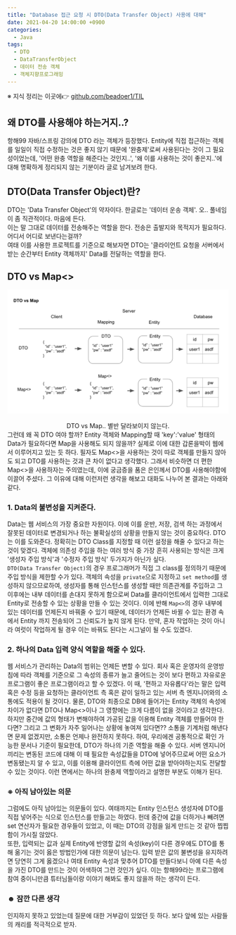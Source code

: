 ```yaml
---
title: "Database 접근 요청 시 DTO(Data Transfer Object) 사용에 대해"
date: 2021-04-20 14:00:00 +0900
categories:
  - Java
tags:
  - DTO
  - DataTransferObject
  - 데이터 전송 객체
  - 객체지향프로그래밍
---
```


※ 지식 정리는 이곳에👉 [github.com/beadoer1/TIL](https://github.com/beadoer1/TIL)  

## 왜 DTO를 사용해야 하는거지..?
항해99 자바/스프링 강의에 DTO 라는 객체가 등장했다. Entity에 직접 접근하는 객체를 일일이 직접 수정하는 것은 좋지 않기 때문에 '완충제'로써 사용된다는 것이 그 필요성이었는데, '어떤 완충 역할을 해준다는 것인지..', '왜 이를 사용하는 것이 좋은지..'에 대해 명확하게 정리되지 않는 기분이라 글로 남겨보려 한다.

## DTO(Data Transfer Object)란?
DTO는 'Data Transfer Object'의 약자이다. 한글로는 '데이터 운송 객체'. 오.. 풀네임이 좀 직관적이다. 마음에 든다.  
이는 말 그대로 데이터를 전송해주는 역할을 한다. 전송은 출발지와 목적지가 필요하다. 어디서 어디로 보낸다는걸까?  
여태 이를 사용한 프로젝트를 기준으로 해보자면 DTO는 '클라이언트 요청을 서버에서 받는 순간부터 Entity 객체까지' Data를 전달하는 역할을 한다.

## DTO vs Map<>
<p align="center"><img src="/assets/images/DTOvsMap.png"></p>
<div align="center">DTO vs Map.. 별반 달라보이지 않는다.</div>
그런데 왜 꼭 DTO 여야 할까? Entity 객체와 Mapping할 때 'key':'value' 형태의 Data가 필요하다면 Map을 사용해도 되지 않을까? 실제로 이에 대한 갑론을박이 웹에서 이루어지고 있는 듯 하다. 필자도 Map<>을 사용하는 것이 따로 객체를 만들지 않아도 되고 DTO를 사용하는 것과 큰 차이 없다고 생각했다. 그래서 비슷하면 더 편한 Map<>을 사용하자는 주의였는데, 이에 궁금증을 품은 은인께서 DTO를 사용해야함에 이끌어 주셨다. 그 이유에 대해 이런저런 생각을 해보고 대화도 나누어 본 결과는 아래와 같다.  

### 1. Data의 불변성을 지켜준다.
Data는 웹 서비스의 가장 중요한 자원이다. 이에 이를 운반, 저장, 검색 하는 과정에서 잘못된 데이터로 변경되거나 하는 불확실성의 상황을 만들지 않는 것이 중요하다. DTO는 이를 도와준다. 정확히는 DTO Class를 지정할 때 이런 설정을 해줄 수 있다고 하는 것이 맞겠다. 객체에 의존성 주입을 하는 여러 방식 중 가장 흔히 사용되는 방식은 크게 '생성자 주입 방식'과 '수정자 주입 방식' 두가지가 아닌가 싶다.  
`DTO(Data Transfer Object)`의 경우 프로그래머가 직접 그 class를 정의하기 때문에 주입 방식을 제한할 수가 있다. 객체의 속성을 `private`으로 지정하고 `set method`를 생성하지 않으므로하여, 생성자를 통해 인스턴스를 생성할 때만 의존관계를 주입하고 그 이후에는 내부 데이터를 손대지 못하게 함으로써 Data를 클라이언트에서 입력한 그대로 Entity로 전송할 수 있는 상황을 만들 수 있는 것이다.
이에 반해 `Map<>`의 경우 내부에 있는 데이터를 언제든지 바꿔줄 수 있기 때문에, 데이터가 언제든 바뀔 수 있는 환경 속에서 Entity 까지 전송되어 그 신뢰도가 높지 않게 된다. 만약, 혼자 작업하는 것이 아니라 여럿이 작업하게 될 경우 이는 바꿔도 된다는 시그널이 될 수도 있겠다.

### 2. 하나의 Data 입력 양식 역할을 해줄 수 있다.
웹 서비스가 관리하는 Data의 범위는 언제든 변할 수 있다. 회사 혹은 운영자의 운영방침에 따라 객체를 기준으로 그 속성의 종류가 늘고 줄어드는 것이 보다 편하고 자유로운 프로그램이 좋은 프로그램이라고 할 수 있겠다. 이 때, '편하고 자유롭다'라는 말은 입력 혹은 수정 등을 요청하는 클라이언트 측 혹은 같이 일하고 있는 서버 측 엔지니어와의 소통에도 적용이 될 것이다. 물론, DTO와 최종으로 DB에 들어가는 Entity 객체의 속성에 차이가 없다면 DTO나 Map<>이나 그 영향에는 크게 다름이 없을 것이라고 생각한다. 하지만 중간에 값의 형태가 변해야하여 가공된 값을 이용해 Entity 객체를 만들어야 한다면? 그리고 그 변화가 자주 일어나는 상황에 놓여져 있다면?? 소통을 기계처럼 해낸다면 문제 없겠지만, 소통은 언제나 완전하지 못하다. 하여, 우리에겐 공통적으로 확인 가능한 문서나 기준이 필요한데, DTO가 하나의 기준 역할을 해줄 수 있다. 서버 엔지니어 끼리는 변동된 코드에 대해 이 때 필요한 속성값들을 DTO에 넣어주므로써 어떤 요소가 변동됐는지 알 수 있고, 이를 이용해 클라이언트 측에 어떤 값을 받아야하는지도 전달할 수 있는 것이다. 이런 면에서는 하나의 완충제 역할이라고 설명한 부분도 이해가 된다.

### ※ 아직 남아있는 의문
그럼에도 아직 남아있는 의문들이 있다. 여태까지는 Entity 인스턴스 생성자에 DTO를 직접 넣어주는 식으로 인스턴스를 만들고는 하였다. 헌데 중간에 값을 더하거나 빼려면 set 연산자가 필요한 경우들이 있었고, 이 때는 DTO의 강점을 잃게 만드는 것 같아 찝찝함이 가시질 않았다.  
또한, 입력되는 값과 실제 Entity에 반영할 값의 속성(key)이 다른 경우에도 DTO를 통해 옮기는 것이 옳은 방법인가에 대한 의문이 남는다. 입력 받은 값의 불변성을 유지하려면 당연히 그게 옳겠으나 여태 Entity 속성과 맞추어 DTO를 만들다보니 아예 다른 속성을 가진 DTO를 만드는 것이 어색하여 그런 것인가 싶다. 이는 항해99라는 프로그램에 참여 중이니만큼 튜터님들이랑 이야기 해봐도 좋지 않을까 하는 생각이 든다. 

### ☻ 잠깐 다른 생각
인지하지 못하고 있었는데 질문에 대한 거부감이 있었던 듯 하다. 보다 앞에 있는 사람들의 캐리를 적극적으로 받자.
 
